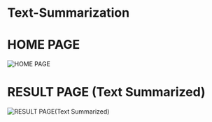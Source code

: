 # Text-Summarization
# HOME PAGE
![HOME PAGE](https://user-images.githubusercontent.com/86066411/123391735-f15cf800-d5b9-11eb-807e-d7c128631c4e.png)

# RESULT PAGE (Text Summarized)
![RESULT PAGE(Text Summarized)](https://user-images.githubusercontent.com/86066411/123391860-118cb700-d5ba-11eb-8ef9-03e7cd100a3b.png)

